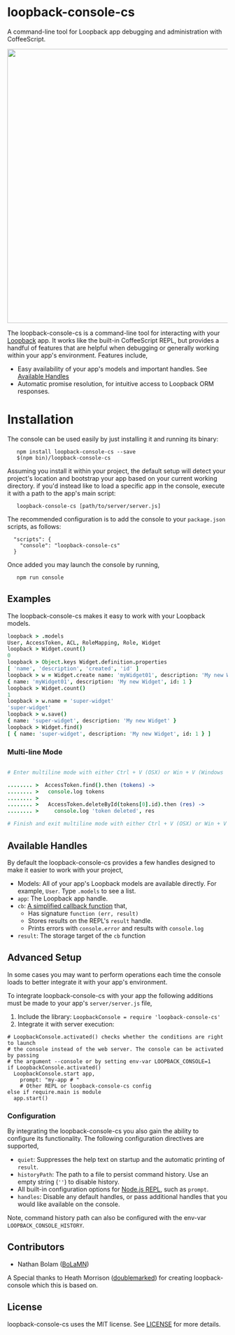 # loopback-console-cs
A command-line tool for Loopback app debugging and administration with CoffeeScript.

<a href="https://asciinema.org/a/26662" target="_blank"><img src="https://asciinema.org/a/26662.png" width="626"/></a>

The loopback-console-cs is a command-line tool for interacting with your <a href="http://loopback.io" target="_blank">Loopback</a> app. It works like the built-in
CoffeeScript REPL, but provides a handful of features that are helpful when debugging or generally
working within your app's environment. Features include,

- Easy availability of your app's models and important handles. See [Available Handles](#available-handles)
- Automatic promise resolution, for intuitive access to Loopback ORM responses.

# Installation

The console can be used easily by just installing it and running its binary:

```
   npm install loopback-console-cs --save
   $(npm bin)/loopback-console-cs
```

Assuming you install it within your project, the default setup will detect your project's location
and bootstrap your app based on your current working directory. if you'd instead like to load a specific app in the console, execute it with a path to the app's main script:

```
   loopback-console-cs [path/to/server/server.js]
```

The recommended configuration is to add the console to your `package.json` scripts, as follows:

```
  "scripts": {
    "console": "loopback-console-cs"
  }
```

Once added you may launch the console by running,

```
   npm run console
```

## Examples

The loopback-console-cs makes it easy to work with your Loopback models.

```CoffeeScript
loopback > .models
User, AccessToken, ACL, RoleMapping, Role, Widget
loopback > Widget.count()
0
loopback > Object.keys Widget.definition.properties
[ 'name', 'description', 'created', 'id' ]
loopback > w = Widget.create name: 'myWidget01', description: 'My new Widget'
{ name: 'myWidget01', description: 'My new Widget', id: 1 }
loopback > Widget.count()
1
loopback > w.name = 'super-widget'
'super-widget'
loopback > w.save()
{ name: 'super-widget', description: 'My new Widget' }
loopback > Widget.find()
[ { name: 'super-widget', description: 'My new Widget', id: 1 } ]
```

### Multi-line Mode

```CoffeeScript

# Enter multiline mode with either Ctrl + V (OSX) or Win + V (Windows

........ >  AccessToken.find().then (tokens) ->
........ >   console.log tokens
........ >
........ >   AccessToken.deleteById(tokens[0].id).then (res) ->
........ >     console.log 'token deleted', res

# Finish and exit multiline mode with either Ctrl + V (OSX) or Win + V (Windows

```

## Available Handles

By default the loopback-console-cs provides a few handles designed to make it easier
to work with your project,

- Models: All of your app's Loopback models are available directly. For example, `User`. Type `.models` to see a list.
- `app`: The Loopback app handle.
- `cb`: <a href="https://github.com/GovRight/loopback-console-cs/blob/master/repl.js#L29-L34" target="_blank">A simplified callback function</a> that,
    - Has signature `function (err, result)`
    - Stores results on the REPL's `result` handle.
    - Prints errors with `console.error` and results with `console.log`
- `result`: The storage target of the `cb` function

## Advanced Setup

In some cases you may want to perform operations each time the console loads
to better integrate it with your app's environment.

To integrate loopback-console-cs with your app the following additions must be made
to your app's `server/server.js` file,

1. Include the library: `LoopbackConsole = require 'loopback-console-cs'`
2. Integrate it with server execution:
```CoffeeScripy
# LoopbackConsole.activated() checks whether the conditions are right to launch
# the console instead of the web server. The console can be activated by passing
# the argument --console or by setting env-var LOOPBACK_CONSOLE=1
if LoopbackConsole.activated()
  LoopbackConsole.start app,
    prompt: "my-app # "
    # Other REPL or loopback-console-cs config
else if require.main is module
  app.start()
```

### Configuration

By integrating the loopback-console-cs you also gain the ability to configure its functionality.
The following configuration directives are supported,

- `quiet`: Suppresses the help text on startup and the automatic printing of `result`.
- `historyPath`: The path to a file to persist command history. Use an empty string (`''`) to disable history.
- All built-in configuration options for <a href="https://nodejs.org/api/repl.html" target="_blank">Node.js REPL</a>, such as `prompt`.
- `handles`: Disable any default handles, or pass additional handles that you would like available on the console.

Note, command history path can also be configured with the env-var `LOOPBACK_CONSOLE_HISTORY`.

## Contributors

- Nathan Bolam (<a href="https://github.com/BoLaMN" target="_blank">BoLaMN</a>)

A Special thanks to Heath Morrison (<a href="https://github.com/doublemarked" target="_blank">doublemarked</a>) for creating loopback-console which this is based on.

## License

loopback-console-cs uses the MIT license. See [LICENSE](https://github.com/BoLaMN/loopback-console-cs/blob/master/LICENSE) for more details.
